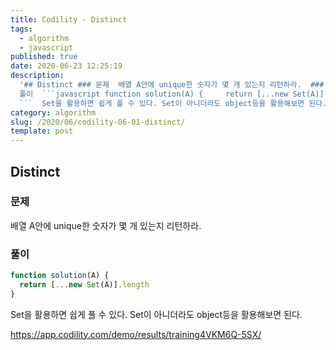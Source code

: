 ```yaml
---
title: Codility - Distinct
tags:
  - algorithm
  - javascript
published: true
date: 2020-06-23 12:25:19
description:
  '## Distinct ### 문제  배열 A안에 unique한 숫자가 몇 개 있는지 리턴하라.  ###
  풀이  ```javascript function solution(A) {     return [...new Set(A)].length }
  ```  Set을 활용하면 쉽게 풀 수 있다. Set이 아니더라도 object등을 활용해보면 된다.   https:...'
category: algorithm
slug: /2020/06/codility-06-01-distinct/
template: post
---
```


## Distinct

### 문제

배열 A안에 unique한 숫자가 몇 개 있는지 리턴하라.

### 풀이

```javascript
function solution(A) {
  return [...new Set(A)].length
}
```

Set을 활용하면 쉽게 풀 수 있다. Set이 아니더라도 object등을 활용해보면 된다.

https://app.codility.com/demo/results/training4VKM6Q-5SX/
